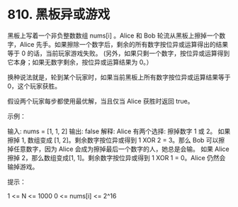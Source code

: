 # 810. 黑板异或游戏
  黑板上写着一个非负整数数组 nums[i] 。Alice 和 Bob 轮流从黑板上擦掉一个数字，Alice 先手。如果擦除一个数字后，剩余的所有数字按位异或运算得出的结果等于 0 的话，当前玩家游戏失败。 (另外，如果只剩一个数字，按位异或运算得到它本身；如果无数字剩余，按位异或运算结果为 0。）
  
  换种说法就是，轮到某个玩家时，如果当前黑板上所有数字按位异或运算结果等于 0，这个玩家获胜。
  
  假设两个玩家每步都使用最优解，当且仅当 Alice 获胜时返回 true。
  
   
  
  示例：
  
  输入: nums = [1, 1, 2]
  输出: false
  解释: 
  Alice 有两个选择: 擦掉数字 1 或 2。
  如果擦掉 1, 数组变成 [1, 2]。剩余数字按位异或得到 1 XOR 2 = 3。那么 Bob 可以擦掉任意数字，因为 Alice 会成为擦掉最后一个数字的人，她总是会输。
  如果 Alice 擦掉 2，那么数组变成[1, 1]。剩余数字按位异或得到 1 XOR 1 = 0。Alice 仍然会输掉游戏。
   
  
  提示：
  
  1 <= N <= 1000
  0 <= nums[i] <= 2^16
